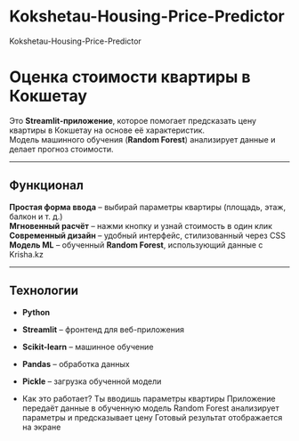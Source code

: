 # Kokshetau-Housing-Price-Predictor
Kokshetau-Housing-Price-Predictor

# Оценка стоимости квартиры в Кокшетау  

Это **Streamlit-приложение**, которое помогает предсказать цену квартиры в Кокшетау на основе её характеристик.  
Модель машинного обучения (**Random Forest**) анализирует данные и делает прогноз стоимости.  

---

## Функционал  
**Простая форма ввода** – выбирай параметры квартиры (площадь, этаж, балкон и т. д.)  
**Мгновенный расчёт** – нажми кнопку и узнай стоимость в один клик  
**Современный дизайн** – удобный интерфейс, стилизованный через CSS  
**Модель ML** – обученный **Random Forest**, использующий данные с Krisha.kz  

---

## Технологии  
- **Python**  
- **Streamlit** – фронтенд для веб-приложения  
- **Scikit-learn** – машинное обучение  
- **Pandas** – обработка данных  
- **Pickle** – загрузка обученной модели

- Как это работает?
Ты вводишь параметры квартиры
Приложение передаёт данные в обученную модель
Random Forest анализирует параметры и предсказывает цену
Готовый результат отображается на экране

